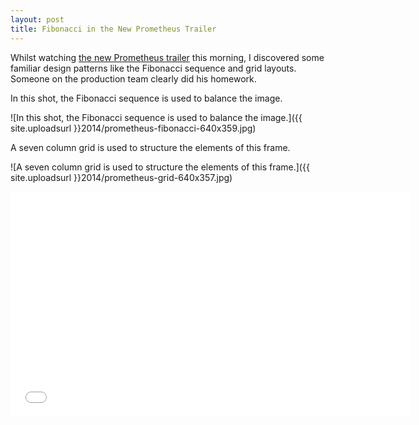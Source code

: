 ```yaml
---
layout: post
title: Fibonacci in the New Prometheus Trailer
---
```

<p class="intro">Whilst watching <a href="http://www.youtube.com/watch?v=DOOJl5lWNfM">the new Prometheus trailer</a> this morning, I discovered some familiar design patterns like the Fibonacci sequence and grid layouts. Someone on the production team clearly did his homework.</p>

In this shot, the Fibonacci sequence is used to balance the image.

![In this shot, the Fibonacci sequence is used to balance the image.]({{ site.uploadsurl }}2014/prometheus-fibonacci-640x359.jpg)

A seven column grid is used to structure the elements of this frame.

![A seven column grid is used to structure the elements of this frame.]({{ site.uploadsurl }}2014/prometheus-grid-640x357.jpg)

<iframe width="640" height="360" src="//www.youtube.com/embed/cWmbqH_z7jM" frameborder="0" allowfullscreen></iframe>
